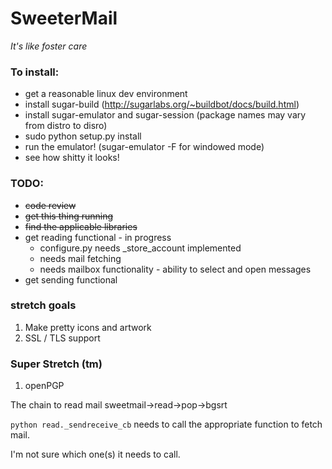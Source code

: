 SweeterMail
===========
_It's like foster care_

### To install:
- get a reasonable linux dev environment
- install sugar-build (http://sugarlabs.org/~buildbot/docs/build.html)
- install sugar-emulator and sugar-session (package names may vary from distro to disro)
- sudo python setup.py install
- run the emulator! (sugar-emulator -F for windowed mode)
- see how shitty it looks!

### TODO:

* ~~code review~~
* ~~get this thing running~~
* ~~find the applicable libraries~~
* get reading functional - in progress
  * configure.py needs _store_account implemented
  * needs mail fetching
  * needs mailbox functionality - ability to select and open messages
* get sending functional

### stretch goals
1. Make pretty icons and artwork
1. SSL / TLS support

### Super Stretch (tm)
1. openPGP

The chain to read mail
sweetmail->read->pop->bgsrt

`python read._sendreceive_cb` needs to call the appropriate function to fetch mail.

I'm not sure which one(s) it needs to call.
